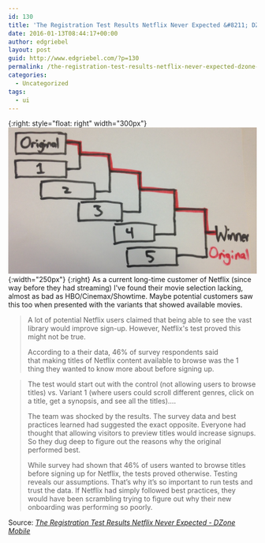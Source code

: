 ```yaml
---
id: 130
title: 'The Registration Test Results Netflix Never Expected &#8211; DZone Mobile'
date: 2016-01-13T08:44:17+00:00
author: edgriebel
layout: post
guid: http://www.edgriebel.com/?p=130
permalink: /the-registration-test-results-netflix-never-expected-dzone-mobile/
categories:
  - Uncategorized
tags:
  - ui
---
```

{:right: style="float: right" width="300px"}
![netflix](../wp-content/uploads/2016/01/Netflix-Results.png){:width="250px"}
{:right}
As a current long-time customer of Netflix (since way before they had streaming) I've found their movie selection lacking, almost as bad as HBO/Cinemax/Showtime. Maybe potential customers saw this too when presented with the variants that showed available movies.

>A lot of potential Netflix users claimed that being able to see the vast library would improve sign-up. However, Netflix's test proved this might not be true.
>
>According to a their data, 46% of survey respondents said that making titles of Netflix content available to browse was the 1 thing they wanted to know more about before signing up.
<!--more-->
>
>The test would start out with the control (not allowing users to browse titles) vs. Variant 1 (where users could scroll different genres, click on a title, get a synopsis, and see all the titles).... 
>
>The team was shocked by the results. The survey data and best practices learned had suggested the exact opposite. Everyone had thought that allowing visitors to preview titles would increase signups. So they dug deep to figure out the reasons why the original performed best.
>
>While survey had shown that 46% of users wanted to browse titles before signing up for Netflix, the tests proved otherwise. Testing reveals our assumptions. That’s why it’s so important to run tests and trust the data. If Netflix had simply followed best practices, they would have been scrambling trying to figure out why their new onboarding was performing so poorly.

Source: <em><a href="https://dzone.com/articles/the-registration-test-results-netflix-never-expect">The Registration Test Results Netflix Never Expected - DZone Mobile</a></em>
